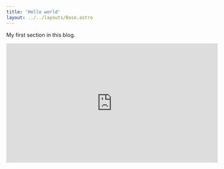 ```yaml
---
title: 'Hello world'
layout: ../../layouts/Base.astro
---
```


My first section in this blog.

<iframe 
	width="560" 
	height="315" 
	src="https://www.youtube.com/embed/vuQ7NiUYx_s?si=4JWMCAHP5uM7VICS" 
	title="YouTube video player" 
	frameborder="0" 
	allow="accelerometer; autoplay; clipboard-write; encrypted-media; gyroscope; picture-in-picture; web-share" 
	referrerpolicy="strict-origin-when-cross-origin" 
	allowfullscreen>
</iframe>